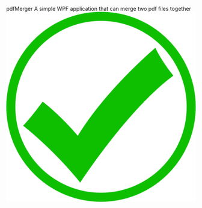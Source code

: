 pdfMerger 
A simple WPF application that can merge two pdf files together
![Alt text](/pdfMergerUI/images/file_selected.png "pdfMerger UI")